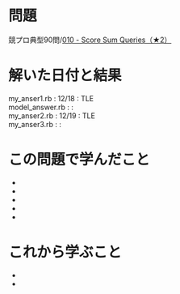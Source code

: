 # 問題
競プロ典型90問/[010 - Score Sum Queries（★2）](https://atcoder.jp/contests/typical90/tasks/typical90_j)

# 解いた日付と結果
my_anser1.rb : 12/18 : TLE  
model_answer.rb :  :  
my_anser2.rb : 12/19 :  TLE  
my_anser3.rb :  :  

# この問題で学んだこと
* 
* 
* 
* 
* 

# これから学ぶこと
* 
* 